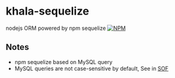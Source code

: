 # khala-sequelize
nodejs ORM powered by npm sequelize
[![NPM](https://nodei.co/npm/khala-sequelize.png)](https://nodei.co/npm/khala-sequelize/)
## Notes
- npm sequelize based on MySQL query
- MySQL queries are not case-sensitive by default, See in [SOF](https://stackoverflow.com/questions/7857669/mysql-case-sensitive-query)
